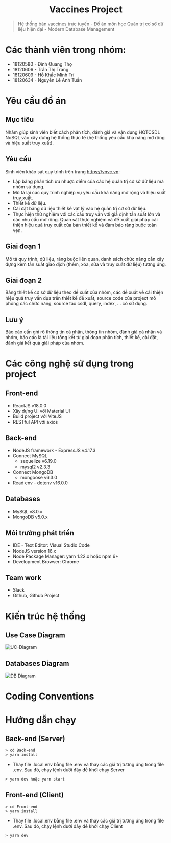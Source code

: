 <h1 align="center">Vaccines Project</h1>

> Hệ thống bán vaccines trực tuyến - Đồ án môn học Quản trị cơ sở dữ liệu hiện đại - Modern Database Management

# Các thành viên trong nhóm:

- 18120580 - Đinh Quang Thọ
- 18120606 - Trần Thị Trang
- 18120609 - Hồ Khắc Minh Trí
- 18120634 - Nguyễn Lê Anh Tuấn

# Yêu cầu đồ án

## **Mục tiêu**

Nhằm giúp sinh viên biết cách phân tích, đánh giá và vận dụng HQTCSDL NoSQL vào xây dựng hệ thống thực tế (hệ thống yêu cầu khả năng mở rộng và hiệu suất truy xuất).

## **Yêu cầu**

Sinh viên khảo sát quy trình trên trang https://vnvc.vn:

- Lập bảng phân tích ưu nhược điểm của các hệ quản trị cơ sở dữ liệu mà nhóm sử dụng.
- Mô tả lại các quy trình nghiệp vụ yêu cầu khả năng mở rộng và hiệu suất truy xuất.
- Thiết kế dữ liệu.
- Cài đặt bảng dữ liệu thiết kế vật lý vào hệ quản trị cơ sở dữ liệu.
- Thực hiện thử nghiệm với các câu truy vấn với giả định tần suất lớn và các nhu cầu mở rộng. Quan sát thực nghiệm và đề xuất giải pháp cải thiện hiệu quả truy xuất của bản thiết kế và đảm bảo ràng buộc toàn vẹn.

## **Giai đoạn 1**

Mô tả quy trình, dữ liệu, ràng buộc liên quan, danh sách chức năng cần xây dựng kèm tần suất giao dịch (thêm, xóa, sửa và truy xuất dữ liệu) tương ứng.

## **Giai đoạn 2**

Bảng thiết kế cơ sở dữ liệu theo đề xuất của nhóm, các đề xuất về cải thiện hiệu quả truy vấn dựa trên thiết kế đề xuất, source code của project mô phỏng các chức năng, source tạo csdl, query, index, ... có sử dụng.

## **Lưu ý**

Báo cáo cần ghi rõ thông tin cá nhân, thông tin nhóm, đánh giá cá nhân và nhóm, báo cáo là tài liệu tổng kết từ giai đoạn phân tích, thiết kế, cài đặt, đánh giá kết quả giải pháp của nhóm.

# Các công nghệ sử dụng trong project

## **Front-end**

- ReactJS v18.0.0
- Xây dựng UI với Material UI
- Build project với ViteJS
- RESTful API với axios

## **Back-end**

- NodeJS framework - ExpressJS v4.17.3
- Connect MySQL
  - sequelize v6.19.0
  - mysql2 v2.3.3
- Connect MongoDB
  - mongoose v6.3.0
- Read env - dotenv v16.0.0

## **Databases**

- MySQL v8.0.x
- MongoDB v5.0.x

## **Môi trường phát triển**

- IDE - Text Editor: Visual Studio Code
- NodeJS version 16.x
- Node Package Manager: yarn 1.22.x hoặc npm 6+
- Development Browser: Chrome

## **Team work**

- Slack
- Github, Github Project

# Kiến trúc hệ thống

## **Use Case Diagram**

![UC-Diagram](https://res.cloudinary.com/minhtri2404/image/upload/v1651142244/vaccines-project/Github-README/vaccines-project-ucdiagram.jpg)

## **Databases Diagram**

![DB Diagram](https://res.cloudinary.com/minhtri2404/image/upload/v1651142245/vaccines-project/Github-README/vaccines-project-schema.jpg)

# Coding Conventions

# Hướng dẫn chạy

## **Back-end (Server)**

```
> cd Back-end
> yarn install
```

- Thay file .local.env bằng file .env và thay các giá trị tương ứng trong file .env. Sau đó, chạy lệnh dưới đây để khởi chạy Server

```
> yarn dev hoặc yarn start
```

## **Front-end (Client)**

```
> cd Front-end
> yarn install
```

- Thay file .local.env bằng file .env và thay các giá trị tương ứng trong file .env. Sau đó, chạy lệnh dưới đây để khởi chạy Client

```
> yarn dev
```
